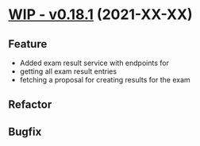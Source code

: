 # [WIP - v0.18.1](https://github.com/upb-uc4/University-Credits-4.0/compare/examresult-v0.18.1...examresult-v0.18.1) (2021-XX-XX)
## Feature
 - Added exam result service with endpoints for
  - getting all exam result entries
  - fetching a proposal for creating results for the exam
## Refactor
## Bugfix
